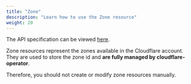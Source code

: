 ```yaml
---
title: "Zone"
description: "Learn how to use the Zone resource"
weight: 20
---
```


The API specification can be viewed [here](/docs/cloudflare-operator/api_reference/#cloudflare-operator.io/v1.Zone).

Zone resources represent the zones available in the Cloudflare account.
They are used to store the zone id and **are fully managed by cloudflare-operator**.

Therefore, you should not create or modify zone resources manually.
